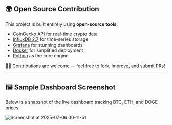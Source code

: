 ## 🌍 Open Source Contribution

This project is built entirely using **open-source tools**:

- [CoinGecko API](https://www.coingecko.com/en/api) for real-time crypto data
- [InfluxDB 2.7](https://github.com/influxdata/influxdb) for time-series storage
- [Grafana](https://github.com/grafana/grafana) for stunning dashboards
- [Docker](https://github.com/docker) for simplified deployment
- [Python](https://github.com/python/cpython) as the core engine

🧑‍💻 Contributions are welcome — feel free to fork, improve, and submit PRs!

---

## 🖼️ Sample Dashboard Screenshot

Below is a snapshot of the live dashboard tracking BTC, ETH, and DOGE prices:

![Screenshot at 2025-07-06 00-11-51](https://github.com/user-attachments/assets/e81416c9-9ad5-409f-8060-8e57e99dd4b0)

